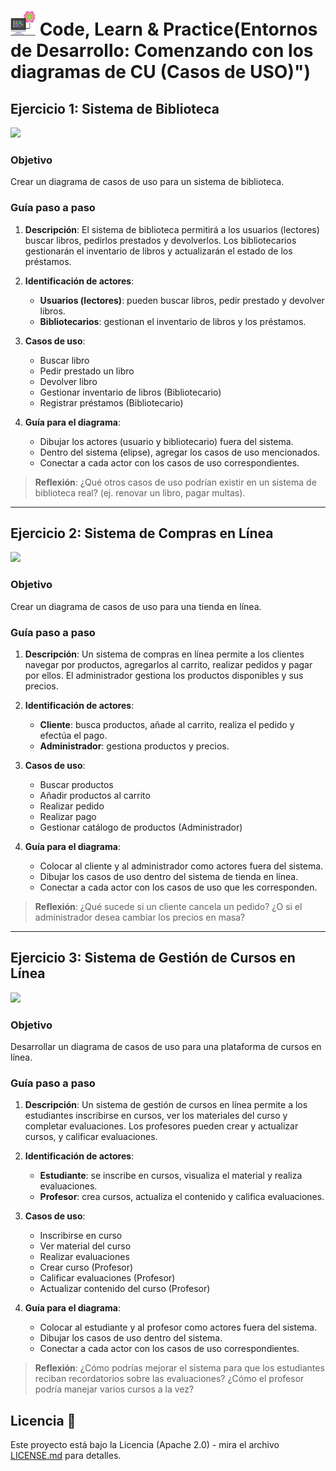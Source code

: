 # <img src=../../../../../images/computer.png width="40"> Code, Learn & Practice(Entornos de Desarrollo: Comenzando con los diagramas de CU  (Casos de USO)")

## Ejercicio 1: Sistema de Biblioteca

<img src=https://www.edoo.io/i/library_hero.png width="150">

### Objetivo

Crear un diagrama de casos de uso para un sistema de biblioteca.

### Guía paso a paso

1. **Descripción**: El sistema de biblioteca permitirá a los usuarios (lectores) buscar libros, pedirlos prestados y devolverlos. Los bibliotecarios gestionarán el inventario de libros y actualizarán el estado de los préstamos.

2. **Identificación de actores**:
   - **Usuarios (lectores)**: pueden buscar libros, pedir prestado y devolver libros.
   - **Bibliotecarios**: gestionan el inventario de libros y los préstamos.

3. **Casos de uso**:
   - Buscar libro
   - Pedir prestado un libro
   - Devolver libro
   - Gestionar inventario de libros (Bibliotecario)
   - Registrar préstamos (Bibliotecario)

4. **Guía para el diagrama**:
   - Dibujar los actores (usuario y bibliotecario) fuera del sistema.
   - Dentro del sistema (elipse), agregar los casos de uso mencionados.
   - Conectar a cada actor con los casos de uso correspondientes.

> **Reflexión**: ¿Qué otros casos de uso podrían existir en un sistema de biblioteca real? (ej. renovar un libro, pagar multas).

---

## Ejercicio 2: Sistema de Compras en Línea

<img src=https://image.freepik.com/vector-gratis/diagrama-infografia-proceso-compras-linea-estilo-plano_1302-8263.jpg width="150">

### Objetivo

Crear un diagrama de casos de uso para una tienda en línea.

### Guía paso a paso

1. **Descripción**: Un sistema de compras en línea permite a los clientes navegar por productos, agregarlos al carrito, realizar pedidos y pagar por ellos. El administrador gestiona los productos disponibles y sus precios.

2. **Identificación de actores**:
   - **Cliente**: busca productos, añade al carrito, realiza el pedido y efectúa el pago.
   - **Administrador**: gestiona productos y precios.

3. **Casos de uso**:
   - Buscar productos
   - Añadir productos al carrito
   - Realizar pedido
   - Realizar pago
   - Gestionar catálogo de productos (Administrador)

4. **Guía para el diagrama**:
   - Colocar al cliente y al administrador como actores fuera del sistema.
   - Dibujar los casos de uso dentro del sistema de tienda en línea.
   - Conectar a cada actor con los casos de uso que les corresponden.

> **Reflexión**: ¿Qué sucede si un cliente cancela un pedido? ¿O si el administrador desea cambiar los precios en masa?

---

## Ejercicio 3: Sistema de Gestión de Cursos en Línea

<img src=https://vinculotic.com/wp-content/uploads/2020/06/cursos-en-linea-01.jpg width="150">

### Objetivo

Desarrollar un diagrama de casos de uso para una plataforma de cursos en línea.

### Guía paso a paso

1. **Descripción**: Un sistema de gestión de cursos en línea permite a los estudiantes inscribirse en cursos, ver los materiales del curso y completar evaluaciones. Los profesores pueden crear y actualizar cursos, y calificar evaluaciones.

2. **Identificación de actores**:
   - **Estudiante**: se inscribe en cursos, visualiza el material y realiza evaluaciones.
   - **Profesor**: crea cursos, actualiza el contenido y califica evaluaciones.

3. **Casos de uso**:
   - Inscribirse en curso
   - Ver material del curso
   - Realizar evaluaciones
   - Crear curso (Profesor)
   - Calificar evaluaciones (Profesor)
   - Actualizar contenido del curso (Profesor)

4. **Guía para el diagrama**:
   - Colocar al estudiante y al profesor como actores fuera del sistema.
   - Dibujar los casos de uso dentro del sistema.
   - Conectar a cada actor con los casos de uso correspondientes.

> **Reflexión**: ¿Cómo podrías mejorar el sistema para que los estudiantes reciban recordatorios sobre las evaluaciones? ¿Cómo el profesor podría manejar varios cursos a la vez?

## Licencia 📄

Este proyecto está bajo la Licencia (Apache 2.0) - mira el archivo [LICENSE.md]([../../../LICENSE.md](https://github.com/jpexposito/code-learn-practice/blob/main/LICENSE)) para detalles.

